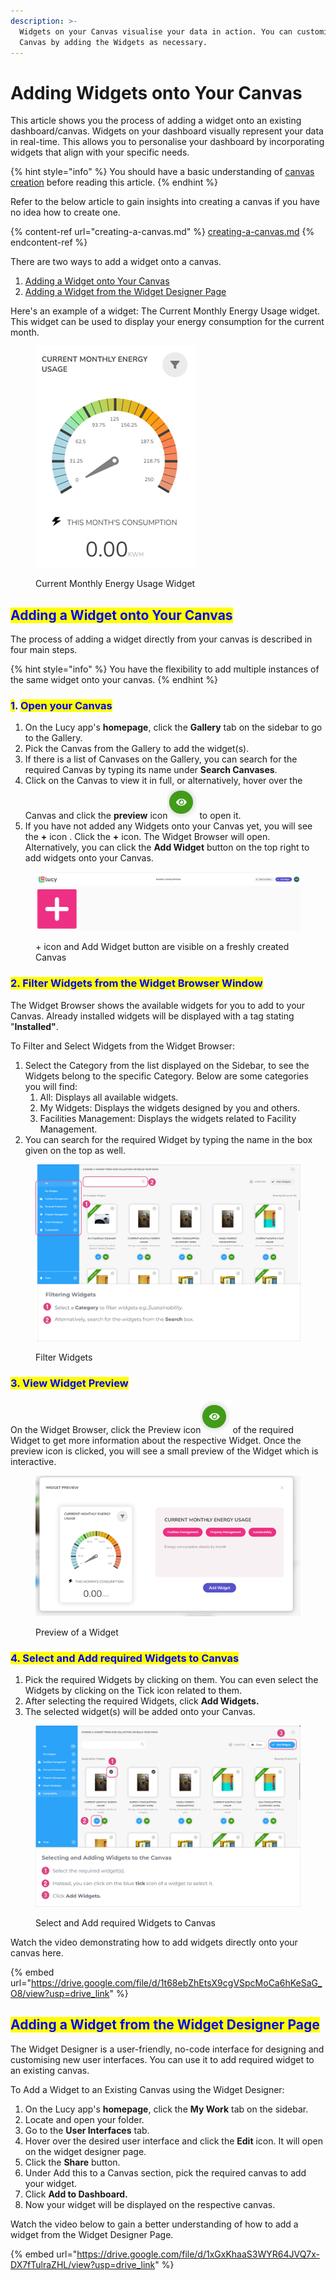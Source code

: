 ```yaml
---
description: >-
  Widgets on your Canvas visualise your data in action. You can customise your
  Canvas by adding the Widgets as necessary.
---
```


# Adding Widgets onto Your Canvas

This article shows you the process of adding a widget onto an existing dashboard/canvas. Widgets on your dashboard visually represent your data in real-time. This allows you to personalise your dashboard by incorporating widgets that align with your specific needs.&#x20;

{% hint style="info" %}
You should have a basic understanding of [canvas creation](creating-a-canvas.md) before reading this article.
{% endhint %}

Refer to the below article to gain insights into creating a canvas if you have no idea how to create one.

{% content-ref url="creating-a-canvas.md" %}
[creating-a-canvas.md](creating-a-canvas.md)
{% endcontent-ref %}

There are two ways to add a widget onto a canvas.

1. [Adding a Widget onto Your Canvas](adding-widgets-onto-your-canvas.md#adding-a-widget-onto-your-canvas)
2. [Adding a Widget from the Widget Designer Page](adding-widgets-onto-your-canvas.md#adding-a-widget-from-the-widget-designer-page)

Here's an example of a widget: The Current Monthly Energy Usage widget. This widget can be used to display your energy consumption for the current month.

<figure><img src="../.gitbook/assets/Energy Widget.png" alt=""><figcaption><p>Current Monthly Energy Usage Widget </p></figcaption></figure>

## <mark style="color:blue;">Adding a Widget onto Your Canvas</mark>

The process of adding a widget directly from your canvas is described in four main steps.

{% hint style="info" %}
You have the flexibility to add multiple instances of the same widget onto your canvas.
{% endhint %}

### <mark style="color:blue;">1</mark>. <mark style="color:blue;">Open your Canvas</mark>

1. On the Lucy app's **homepage**, click the **Gallery** tab on the sidebar to go to the Gallery.
2. Pick the Canvas from the Gallery to add the widget(s).
3. If there is a list of Canvases on the Gallery, you can search for the required Canvas by typing its name under **Search Canvases**.
4. Click on the Canvas to view it in full, or alternatively, hover over the Canvas and click the **preview** icon![](<../.gitbook/assets/Preview icon.png>) to open it.
5. If you have not added any Widgets onto your Canvas yet, you will see the **+** icon . Click the **+** icon. The Widget Browser will open. Alternatively, you can click the **Add Widget** button on the top right to add widgets onto your Canvas.

<figure><img src="../.gitbook/assets/Add widget buttons.PNG" alt=""><figcaption><p>+ icon and Add Widget button are visible on a freshly created Canvas</p></figcaption></figure>



### <mark style="color:blue;">2. Filter Widgets from the Widget Browser Window</mark>

The Widget Browser shows the available widgets for you to add to your Canvas. Already installed widgets will be displayed with a tag stating "**Installed"**.

To Filter and Select Widgets from the Widget Browser:

1. Select the Category from the list displayed on the Sidebar, to see the Widgets belong to the specific Category. Below are some categories you will find:
   1. All: Displays all available widgets.
   2. My Widgets: Displays the widgets designed by you and others.
   3. Facilities Management: Displays the widgets related to Facility Management.
2. You can search for the required Widget by typing the name in the box given on the top as well.

<figure><img src="../.gitbook/assets/LC_Adding Widgets onto your Canvas_S4_1.png" alt=""><figcaption><p>Filter Widgets</p></figcaption></figure>



### <mark style="color:blue;">3. View Widget Preview</mark>

On the Widget Browser, click the Preview icon![](<../.gitbook/assets/Preview icon (1).png>) of the required Widget to get more information about the respective Widget. Once the preview icon is clicked, you will see a small preview of the Widget which is interactive.

<figure><img src="../.gitbook/assets/Widget Preview.png" alt=""><figcaption><p>Preview of a Widget</p></figcaption></figure>



### <mark style="color:blue;">4. Select and Add required Widgets to Canvas</mark>

1. Pick the required Widgets by clicking on them. You can even select the Widgets by clicking on the Tick icon related to them.
2. After selecting the required Widgets, click **Add Widgets.**
3. The selected widget(s) will be added onto your Canvas.

<figure><img src="../.gitbook/assets/LC_Adding Widgets onto your Canvas_S5_2.png" alt=""><figcaption><p>Select and Add required Widgets to Canvas</p></figcaption></figure>

Watch the video demonstrating how to add widgets directly onto your canvas here.

{% embed url="https://drive.google.com/file/d/1t68ebZhEtsX9cgVSpcMoCa6hKeSaG_O8/view?usp=drive_link" %}

## <mark style="color:blue;">Adding a Widget from the Widget Designer Page</mark>

The Widget Designer is a user-friendly, no-code interface for designing and customising new user interfaces. You can use it to add required widget to an existing canvas.

To Add a Widget to an Existing Canvas using the Widget Designer:

1. On the Lucy app's **homepage**, click the **My Work** tab on the sidebar.
2. Locate and open your folder.
3. Go to the **User Interfaces** tab.
4. Hover over the desired user interface and click the **Edit** icon. It will open on the widget designer page.
5. Click the **Share** button.
6. Under Add this to a Canvas section, pick the required canvas to add your widget.
7. Click **Add to Dashboard.**
8. Now your widget will be displayed on the respective canvas.

Watch the video below to gain a better understanding of how to add a widget from the Widget Designer Page.

{% embed url="https://drive.google.com/file/d/1xGxKhaaS3WYR64JVQ7x-DX7fTulraZHL/view?usp=drive_link" %}
